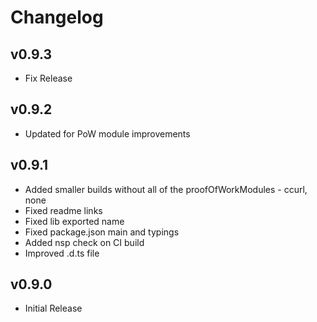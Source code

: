# Changelog

## v0.9.3

* Fix Release

## v0.9.2

* Updated for PoW module improvements

## v0.9.1

* Added smaller builds without all of the proofOfWorkModules - ccurl, none
* Fixed readme links
* Fixed lib exported name
* Fixed package.json main and typings
* Added nsp check on CI build
* Improved .d.ts file

## v0.9.0

* Initial Release

